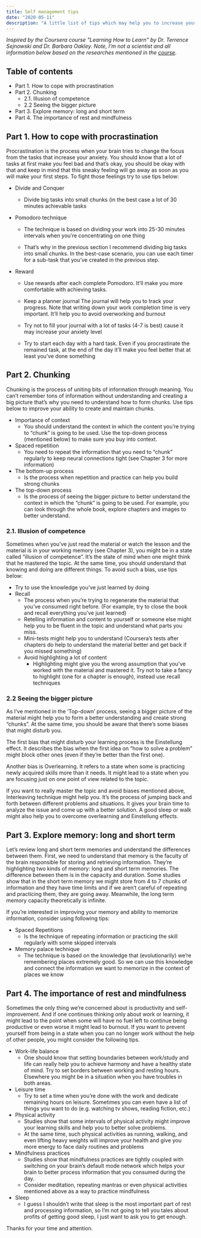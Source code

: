 ```yaml
---
title: Self management tips
date: "2020-05-11"
description: "A little list of tips which may help you to increase your productivity and start learn better. Based on the work of Dr. Terrence Sejnowski and Dr. Barbara Oakley."
---
```


_Inspired by the Coursera course "Learning How to Learn" by Dr. Terrence Sejnowski and Dr. Barbara Oakley. Note, I’m not a scientist and all information below based on the researches mentioned in the [course](https://www.coursera.org/learn/learning-how-to-learn)._

## Table of contents

- Part 1. How to cope with procrastination
- Part 2. Chunking
  - 2.1. Illusion of competence
  - 2.2 Seeing the bigger picture
- Part 3. Explore memory: long and short term
- Part 4. The importance of rest and mindfulness

## Part 1. How to cope with procrastination

Procrastination is the process when your brain tries to change the focus from the tasks that increase your anxiety. You should know that a lot of tasks at first make you feel bad and that’s okay, you should be okay with that and keep in mind that this sneaky feeling will go away as soon as you will make your first steps. To fight those feelings try to use tips below:

- Divide and Conquer
  - Divide big tasks into small chunks (in the best case a lot of 30 minutes achievable tasks 

- Pomodoro technique

  - The technique is based on dividing your work into 25-30 minutes intervals when you’re concentrating on one thing
  
  - That’s why in the previous section I recommend dividing big tasks into small chunks. In the best-case scenario, you can use each timer for a sub-task that you’ve created in the previous step.

- Reward
  - Use rewards after each complete Pomodoro. It’ll make you more comfortable with achieving tasks.

  - Keep a planner journal
  The journal will help you to track your progress. Note that writing down your work completion time is very important. It’ll help you to avoid overworking and burnout

  - Try not to fill your journal with a lot of tasks (4-7 is best) cause it may increase your anxiety level

  - Try to start each day with a hard task. Even if you procrastinate the remained task, at the end of the day it’ll make you feel better that at least you’ve done something

## Part 2. Chunking

Chunking is the process of uniting bits of information through meaning. You can’t remember tons of information without understanding and creating a big picture that’s why you need to understand how to form chunks. Use tips below to improve your ability to create and maintain chunks.

- Importance of context
  - You should understand the context in which the content you’re trying to “chunk” is going to be used. Use the top-down process (mentioned below) to make sure you buy into context.
- Spaced repetition
  - You need to repeat the information that you need to “chunk” regularly to keep neural connections tight (see Chapter 3 for more information)
- The bottom-up process
  - Is the process when repetition and practice can help you build strong chunks
- The top-down process
  - Is the process of seeing the bigger picture to better understand the context in which the “chunk” is going to be used. For example, you can look through the whole book, explore chapters and images to better understand.

### 2.1. Illusion of competence

Sometimes when you’ve just read the material or watch the lesson and the material is in your working memory (see Chapter 3), you might be in a state called “illusion of competence”. It’s the state of mind when one might think that he mastered the topic. At the same time, you should understand that knowing and doing are different things. To avoid such a bias, use tips below:

- Try to use the knowledge you’ve just learned by doing
- Recall
  - The process when you’re trying to regenerate the material that you’ve consumed right before. (For example, try to close the book and recall everything you’ve just learned)
  - Retelling information and content to yourself or someone else might help you to be fluent in the topic and understand what parts you miss.
  - Mini-tests might help you to understand (Coursera’s tests after chapters do help to understand the material better and get back if you missed something)
  - Avoid highlighting a lot of content
    - Highlighting might give you the wrong assumption that you’ve worked with the material and mastered it.  Try not to take a fancy to highlight (one for a chapter is enough), instead use recall techniques

### 2.2 Seeing the bigger picture

As I’ve mentioned in the ‘Top-down’ process, seeing a bigger picture of the material might help you to form a better understanding and create strong “chunks”. At the same time, you should be aware that there’s some biases that might disturb you.

The first bias that might disturb your learning process is the Einstellung effect. It describes the bias when the first idea on “how to solve a problem” might block other ones (even if they’re better than the first one). 

Another bias is Overlearning. It refers to a state when some is practicing newly acquired skills more than it needs. It might lead to a state when you are focusing just on one point of view related to the topic.

If you want to really master the topic and avoid biases mentioned above, Interleaving technique might help you. It’s the process of jumping back and forth between different problems and situations. It gives your brain time to analyze the issue and come up with a better solution. A good sleep or walk might also help you to overcome overlearning and Einstellung effects.

## Part 3. Explore memory: long and short term

Let’s review long and short term memories and understand the differences between them. First, we need to understand that memory is the faculty of the brain responsible for storing and retrieving information. They’re highlighting two kinds of memory: long and short term memories. The difference between them is in the capacity and duration. Some studies show that in the short term memory we might store from 4 to 7 chunks of information and they have time limits and if we aren’t careful of repeating and practicing them, they are going away. Meanwhile, the long term memory capacity theoretically is infinite.

If you’re interested in improving your memory and ability to memorize information, consider using following tips:

- Spaced Repetitions
  - Is the technique of repeating information or practicing the skill regularly with some skipped intervals
- Memory palace technique
  - The technique is based on the knowledge that (evolutionarily) we’re remembering places extremely good. So we can use this knowledge and connect the information we want to memorize in the context of places we know

## Part 4. The importance of rest and mindfulness

Sometimes the only thing we’re concerned about is productivity and self-improvement. And if one continues thinking only about work or learning, it might lead to the point when some will have no fuel left to continue being productive or even worse it might lead to burnout. If you want to prevent yourself from being in a state when you can no longer work without the help of other people, you might consider the following tips. 

- Work-life balance
  - One should know that setting boundaries between work/study and life can really help you to achieve harmony and have a healthy state of mind. Try to set borders between working and resting hours. Elsewhere you might be in a situation when you have troubles in both areas.
- Leisure time
  - Try to set a time when you’re done with the work and dedicate remaining hours on leisure. Sometimes you can even have a list of things you want to do (e.g. watching tv shows, reading fiction, etc.)
- Physical activity
  - Studies show that some intervals of physical activity might improve your learning skills and help you to better solve problems.
  - At the same time, such physical activities as running, walking, and even lifting heavy weights will improve your health and give you more energy to face daily routines and problems
- Mindfulness practices
  - Studies show that mindfulness practices are tightly coupled with switching on your brain’s default mode network which helps your brain to better process information that you consumed during the day.
  - Consider meditation, repeating mantras or even physical activities mentioned above as a way to practice mindfulness
- Sleep
  - I guess I shouldn’t write that sleep is the most important part of rest and processing information, so I’m not going to tell you tales about profits of getting good sleep, I just want to ask you to get enough.

Thanks for your time and attention.
